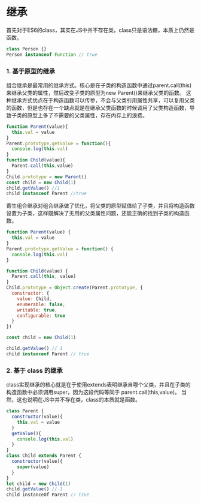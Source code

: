 # 继承

首先对于ES6的class，其实在JS中并不存在类，class只是语法糖，本质上仍然是函数。
```javascript
class Person {}
Person instanceof Function // true
```
### 1. 基于原型的继承
组合继承是最常用的继承方式。核心是在子类的构造函数中通过parent.call(this)来继承父类的属性，然后改变子类的原型为new Parent()来继承父类的函数。 这种继承方式优点在于构造函数可以传参，不会与父类引用属性共享，可以复用父类的函数，但是也存在一个缺点就是在继承父类函数的时候调用了父类构造函数，导致子类的原型上多了不需要的父类属性，存在内存上的浪费。


```javascript
function Parent(value){
  this.val = value
}
Parent.prototype.getValue = function(){
  console.log(this.val)
}
function Child(value){
  Parent.call(this,value)
}
Child.prototype = new Parent()
const child = new Child(1)
child.getValue() //1
child instanceof Parent //true
```


寄生组合继承对组合继承做了优化，将父类的原型赋值给了子类，并且将构造函数设置为子类，这样既解决了无用的父类属性问题，还能正确的找到子类的构造函数。


```javascript
function Parent(value) {
  this.val = value
}
Parent.prototype.getValue = function() {
  console.log(this.val)
}

function Child(value) {
  Parent.call(this, value)
}
Child.prototype = Object.create(Parent.prototype, {
  constructor: {
    value: Child,
    enumerable: false,
    writable: true,
    configurable: true
  }
})

const child = new Child(1)

child.getValue() // 1
child instanceof Parent // true
```


### 2. 基于 class 的继承
class实现继承的核心就是在于使用extends表明继承自哪个父类，并且在子类的构造函数中必须调用super，因为这段代码等同于 parent.call(this,value)。 当然，这也说明在JS中并不存在类，class的本质就是函数。


```javascript
class Parent {
  constructor(value){
    this.val = value
  }
  getValue(){
    console.log(this.val)
  }
}
class Child extends Parent {
  constructor(value){
    super(value)
  }
}
let child = new Child(1)
child.getValue() // 1
child instanceOf Parent // true
```
